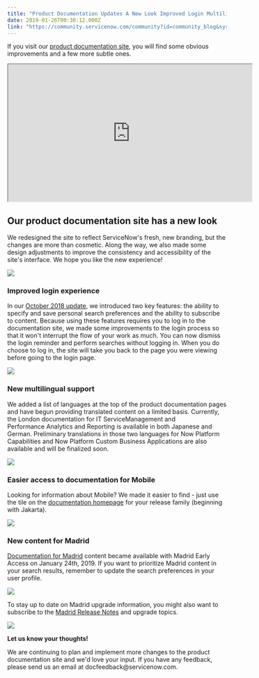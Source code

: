 ```yaml
---
title: "Product Documentation Updates A New Look Improved Login Multilingual Support Easier Mobile Access and More"
date: 2019-01-26T00:38:12.000Z
link: "https://community.servicenow.com/community?id=community_blog&sys_id=4b9b93dcdb13e340f21f5583ca961906"
---
```

<p>If you visit our <a href="https://docs.servicenow.com/" rel="nofollow">product documentation site</a>, you will find some obvious improvements and a few more subtle ones.</p>
<p style="text-align: center;"><iframe src="https://www.youtube.com/embed/hn3KAd-qI2w" width="560" height="315"></iframe></p>
<h2><strong>Our product documentation site has a new look</strong></h2>
<p>We redesigned the site to reflect ServiceNow&#39;s fresh, new branding, but the changes are more than cosmetic. Along the way, we also made some design adjustments to improve the consistency and accessibility of the site&#39;s interface. We hope you like the new experience! </p>
<p><img style="max-width: 100%; max-height: 480px;" src="b18aee1edb132300b1b102d5ca961978.iix" /></p>
<h3><strong>Improved login experience</strong></h3>
<p>In our <a href="community?id&#61;community_blog&amp;sys_id&#61;68870958db952f405ed4a851ca96199f" rel="nofollow">October 2018 update</a>, we introduced two key features: the ability to specify and save personal search preferences and the ability to subscribe to content. Because using these features requires you to log in to the documentation site, we made some improvements to the login process so that it won&#39;t interrupt the flow of your work as much. You can now dismiss the login reminder and perform searches without logging in. When you do choose to log in, the site will take you back to the page you were viewing before going to the login page. </p>
<p><img style="max-width: 100%; max-height: 480px;" src="175d775ddb9f2bc0b1b102d5ca9619a6.iix" /></p>
<h3><strong>New multilingual support</strong></h3>
<p>We added a list of languages at the top of the product documentation pages and have begun providing translated content on a limited basis. Currently, the London documentation for IT ServiceManagement and Performance Analytics and Reporting is available in both Japanese and German. Preliminary translations in those two languages for Now Platform Capabilities and Now Platform Custom Business Applications are also available and will be finalized soon. </p>
<p><img style="max-width: 100%; max-height: 480px;" src="8efd3311dbdf2bc0b1b102d5ca961972.iix" /></p>
<h3><strong>Easier access to documentation for Mobile</strong></h3>
<p>Looking for information about Mobile? We made it easier to find - just use the tile on the <a href="https://docs.servicenow.com/category/london" rel="nofollow">documentation homepage</a> for your release family (beginning with Jakarta).</p>
<p><img style="max-width: 100%; max-height: 480px;" src="50ae33d1dbdf2bc0b1b102d5ca9619d3.iix" /></p>
<h3><strong>New content for Madrid</strong></h3>
<p><a href="https://docs.servicenow.com/category/madrid" rel="nofollow">Documentation for Madrid</a> content became available with Madrid Early Access on January 24th, 2019. If you want to prioritize Madrid content in your search results, remember to update the search preferences in your user profile. </p>
<p><img style="max-width: 100%; max-height: 480px;" src="1c900ca9dbdf2bc0b1b102d5ca96191a.iix" /></p>
<p>To stay up to date on Madrid upgrade information, you might also want to subscribe to the <a href="https://docs.servicenow.com/bundle/madrid-release-notes/page/release-notes/family-release-notes.html" rel="nofollow">Madrid Release Notes</a> and upgrade topics. </p>
<p><img style="max-width: 100%; max-height: 480px;" src="368f37d5dbdf2bc0b1b102d5ca961976.iix" /></p>
<p><strong>Let us know your thoughts! </strong></p>
<p>We are continuing to plan and implement more changes to the product documentation site and we&#39;d love your input. If you have any feedback, please send us an email at docfeedback&#64;servicenow.com. </p>
